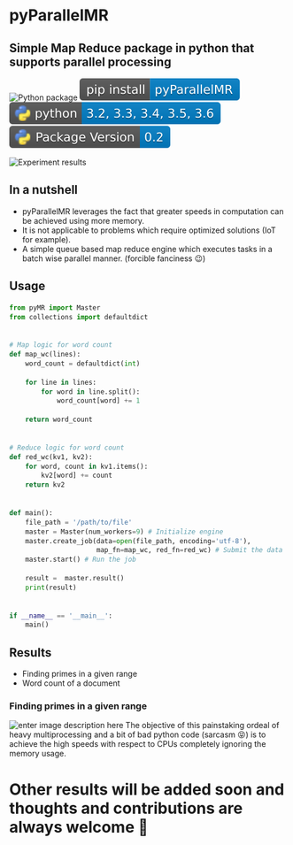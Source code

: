 # pyParallelMR

## Simple Map Reduce package in python that supports parallel processing

![Python package](https://github.com/k4rth33k/pyMR/workflows/Python%20package/badge.svg?branch=master) ![enter image description here](https://raw.githubusercontent.com/k4rth33k/pyMR/master/badges/pip-install.svg) ![enter image description here](https://raw.githubusercontent.com/k4rth33k/pyMR/master/badges/python_ver.svg) ![enter image description here](https://raw.githubusercontent.com/k4rth33k/pyMR/master/badges/version.svg)
  
![Experiment results](https://k4rth33k.github.io/files/PrimesPlain.png)
## In a nutshell
 - pyParallelMR leverages the fact that greater speeds in computation can be achieved using more memory. 
 - It is not applicable to problems which require optimized solutions (IoT for example).
 - A simple queue based map reduce engine which executes tasks in a batch wise parallel manner. (forcible fanciness :wink:) 

## Usage
```python
from pyMR import Master
from collections import defaultdict


# Map logic for word count
def map_wc(lines):
    word_count = defaultdict(int)

    for line in lines:
        for word in line.split():
            word_count[word] += 1

    return word_count


# Reduce logic for word count
def red_wc(kv1, kv2):
    for word, count in kv1.items():
        kv2[word] += count
    return kv2


def main():
	file_path = '/path/to/file'
    master = Master(num_workers=9) # Initialize engine
    master.create_job(data=open(file_path, encoding='utf-8'),
                      map_fn=map_wc, red_fn=red_wc) # Submit the data
    master.start() # Run the job

    result =  master.result()
    print(result)


if __name__ == '__main__':
    main()
```

## Results

 - Finding primes in a given range
 - Word count of a document
 
 ### Finding primes in a given range
 ![enter image description here](https://k4rth33k.github.io/files/PrimesTradeoff.png)
The objective of this painstaking ordeal of heavy multiprocessing and a bit of bad python code (sarcasm :stuck_out_tongue_closed_eyes:) is to achieve the high speeds with respect to CPUs completely ignoring the memory usage.

# Other results will be added soon and thoughts and contributions are always welcome :purple_heart: